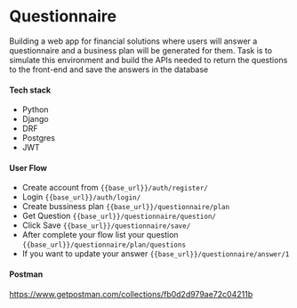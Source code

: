 # Questionnaire

Building a web app for financial solutions where users will
answer a questionnaire and a business plan will be generated for them.
Task is to simulate this environment and build the APIs needed to
return the questions to the front-end and save the answers in the database

#### Tech stack
- Python
- Django
- DRF
- Postgres
- JWT

#### User Flow
- Create account from `{{base_url}}/auth/register/`
- Login `{{base_url}}/auth/login/`
- Create bussiness plan `{{base_url}}/questionnaire/plan`
- Get Question `{{base_url}}/questionnaire/question/`
- Click Save `{{base_url}}/questionnaire/save/`
- After complete your flow list your question `{{base_url}}/questionnaire/plan/questions`
- If you want to update your answer `{{base_url}}/questionnaire/answer/1` 


#### Postman
https://www.getpostman.com/collections/fb0d2d979ae72c04211b
